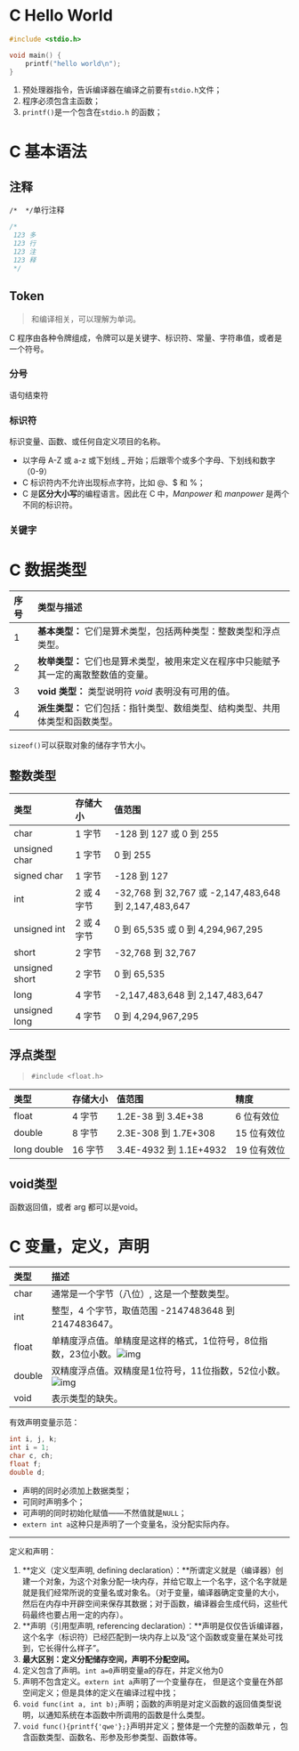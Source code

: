 # C Hello World

``` c
#include <stdio.h>

void main() {
    printf("hello world\n");
}
```

1. 预处理器指令，告诉编译器在编译之前要有`stdio.h`文件；
2. 程序必须包含主函数；
3. `printf()`是一个包含在`stdio.h` 的函数；

# C 基本语法

## 注释

`/*  */`单行注释

``` c
/* 
 123 多
 123 行
 123 注
 123 释
 */ 
```

## Token

> 和编译相关，可以理解为单词。

C 程序由各种令牌组成，令牌可以是关键字、标识符、常量、字符串值，或者是一个符号。

### 分号

语句结束符

### 标识符

标识变量、函数、或任何自定义项目的名称。

- 以字母 A-Z 或 a-z 或下划线 _ 开始；后跟零个或多个字母、下划线和数字（0-9）
- C 标识符内不允许出现标点字符，比如 @、$ 和 %；
- C 是**区分大小写**的编程语言。因此在 C 中，*Manpower* 和 *manpower* 是两个不同的标识符。

### 关键字

# C 数据类型

| 序号 | 类型与描述                                                   |
| :--- | :----------------------------------------------------------- |
| 1    | **基本类型：** 它们是算术类型，包括两种类型：整数类型和浮点类型。 |
| 2    | **枚举类型：** 它们也是算术类型，被用来定义在程序中只能赋予其一定的离散整数值的变量。 |
| 3    | **void 类型：** 类型说明符 *void* 表明没有可用的值。         |
| 4    | **派生类型：** 它们包括：指针类型、数组类型、结构类型、共用体类型和函数类型。 |

`sizeof()`可以获取对象的储存字节大小。







## 整数类型



| 类型           | 存储大小    | 值范围                                               |
| :------------- | :---------- | :--------------------------------------------------- |
| char           | 1 字节      | -128 到 127 或 0 到 255                              |
| unsigned char  | 1 字节      | 0 到 255                                             |
| signed char    | 1 字节      | -128 到 127                                          |
| int            | 2 或 4 字节 | -32,768 到 32,767 或 -2,147,483,648 到 2,147,483,647 |
| unsigned int   | 2 或 4 字节 | 0 到 65,535 或 0 到 4,294,967,295                    |
| short          | 2 字节      | -32,768 到 32,767                                    |
| unsigned short | 2 字节      | 0 到 65,535                                          |
| long           | 4 字节      | -2,147,483,648 到 2,147,483,647                      |
| unsigned long  | 4 字节      | 0 到 4,294,967,295                                   |

## 浮点类型

> `#include <float.h>`

| 类型        | 存储大小 | 值范围                 | 精度        |
| :---------- | :------- | :--------------------- | :---------- |
| float       | 4 字节   | 1.2E-38 到 3.4E+38     | 6 位有效位  |
| double      | 8 字节   | 2.3E-308 到 1.7E+308   | 15 位有效位 |
| long double | 16 字节  | 3.4E-4932 到 1.1E+4932 | 19 位有效位 |

## void类型

函数返回值，或者 arg 都可以是void。

# C 变量，定义，声明

| 类型   | 描述                                                         |
| :----- | :----------------------------------------------------------- |
| char   | 通常是一个字节（八位）, 这是一个整数类型。                   |
| int    | 整型，4 个字节，取值范围 -2147483648 到 2147483647。         |
| float  | 单精度浮点值。单精度是这样的格式，1位符号，8位指数，23位小数。![img](https://www.runoob.com/wp-content/uploads/2014/09/v2-749cc641eb4d5dafd085e8c23f8826aa_hd.png) |
| double | 双精度浮点值。双精度是1位符号，11位指数，52位小数。![img](https://www.runoob.com/wp-content/uploads/2014/09/v2-48240f0e1e0dd33ec89100cbe2d30707_hd.png) |
| void   | 表示类型的缺失。                                             |

有效声明变量示范：

``` c
int i, j, k;
int i = 1;
char c, ch;
float f;
double d;
```

- 声明的同时必须加上数据类型；
- 可同时声明多个；
- 可声明的同时初始化赋值——不然值就是`NULL`；
- `extern int a`这种只是声明了一个变量名，没分配实际内存。

---

定义和声明：

1. **定义（定义型声明, defining declaration）：**所谓定义就是（编译器）创建一个对象，为这个对象分配一块内存，并给它取上一个名字，这个名字就是就是我们经常所说的变量名或对象名。（对于变量，编译器确定变量的大小，然后在内存中开辟空间来保存其数据；对于函数，编译器会生成代码，这些代码最终也要占用一定的内存）。
2. **声明（引用型声明, referencing declaration）：**声明是仅仅告诉编译器，这个名字（标识符）已经匹配到一块内存上以及“这个函数或变量在某处可找到，它长得什么样子”。
3. **最大区别：定义分配储存空间，声明不分配空间。**
4. 定义包含了声明。`int a=0`声明变量a的存在，并定义他为0
5. 声明不包含定义。`extern int a`声明了一个变量存在， 但是这个变量在外部空间定义；但是具体的定义在编译过程中找；
6. `void func(int a, int b);`声明；函数的声明是对定义函数的返回值类型说明，以通知系统在本函数中所调用的函数是什么类型。
7. `void func(){printf{'qwe'};}`声明并定义；整体是一个完整的函数单元 ，包含函数类型、函数名、形参及形参类型、函数体等。





